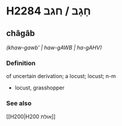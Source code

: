 # H2284 חָגָב / חגב

## châgâb

_(khaw-gawb' | haw-ɡAWB | ha-ɡAHV)_

### Definition

of uncertain derivation; a locust; locust; n-m

- locust, grasshopper

### See also

[[H200|H200 אולת]]
